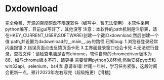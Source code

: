 # Dxdownload
完全免费、开源的百度网盘不限速软件（编写中，暂无法使用）
本软件采用python编写，目前gui写好了，其他没写
注意：本软件的path机制是注册表，请在HKEY_CURRENT_USER\SOFTWARE\创建一个键:Dxdownload,然后创建一个值:path,并设置为dxdownload的__main__.py的路径
已知bug:
1.浏览器登录经常闪退报错
2.错误页面点击反馈页面卡死
3.主界面登录窗口也会卡死
4.无法进行登录，查找文件：请检查电脑是否有chrome，软件自带的chromedriver版本为88，如与chrome版本不符，请更换
需要使用python3.8环境,然后安装pyqt5和win32api，selenium，bs4库
恳请查错!
烂尾一年啦，学习任务紧张，这段时间会更新一点，预计2023年左右写完（超级拖更）【滑稽】
